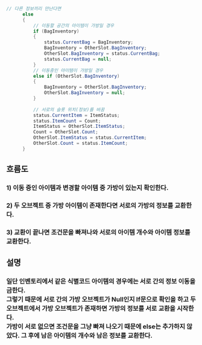```cs
// 다른 정보끼리 만난다면
      else
      {
          // 이동할 공간의 아이템이 가방일 경우
          if (BagInventory)
          {
              status.CurrentBag = BagInventory;
              BagInventory = OtherSlot.BagInventory;
              OtherSlot.BagInventory = status.CurrentBag;
              status.CurrentBag = null;
          }
          // 이동중인 아이템이 가방일 경우
          else if (OtherSlot.BagInventory)
          {
              BagInventory = OtherSlot.BagInventory;
              OtherSlot.BagInventory = null;
          }
          
          // 서로의 슬롯 위치(정보)를 바꿈
          status.CurrentItem = ItemStatus;
          status.ItemCount = Count;
          ItemStatus = OtherSlot.ItemStatus;
          Count = OtherSlot.Count;
          OtherSlot.ItemStatus = status.CurrentItem;
          OtherSlot.Count = status.ItemCount;
      }
```

## 흐름도
### 1) 이동 중인 아이템과 변경할 아이템 중 가방이 있는지 확인한다.
### 2) 두 오브젝트 중 가방 아이템이 존재한다면 서로의 가방의 정보를 교환한다.
### 3) 교환이 끝나면 조건문을 빠져나와 서로의 아이템 개수와 아이템 정보를 교환한다.

## 설명
### 일단 인벤토리에서 같은 식별코드 아이템의 경우에는 서로 간의 정보 이동을 금한다. <br/> 그렇기 때문에 서로 간의 가방 오브젝트가 Null인지 If문으로 확인을 하고 두 오브젝트에서 가방 오브젝트가 존재하면 가방의 정보를 서로 교환을 시작한다. <br/> 가방이 서로 없으면 조건문을 그냥 빠져 나오기 때문에 else는 추가하지 않았다. 그 후에 남은 아이템의 개수와 남은 정보를 교환한다.
